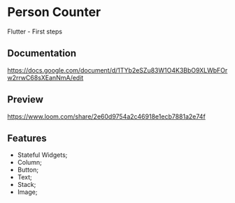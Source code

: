 # Person Counter
Flutter - First steps

## Documentation
https://docs.google.com/document/d/1TYb2eSZu83W1O4K3BbO9XLWbFOrw2rrwC68sXEanNmA/edit

## Preview
https://www.loom.com/share/2e60d9754a2c46918e1ecb7881a2e74f

## Features
- Stateful Widgets;
- Column;
- Button;
- Text;
- Stack;
- Image;
